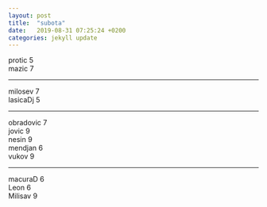 ```yaml
---
layout: post
title:  "subota"
date:   2019-08-31 07:25:24 +0200
categories: jekyll update
---
```


protic 5  
mazic 7  

***

milosev 7  
lasicaDj 5  

***

obradovic 7  
jovic 9  
nesin 9  
mendjan 6  
vukov 9  

***

macuraD 6  
Leon 6  
Milisav 9  